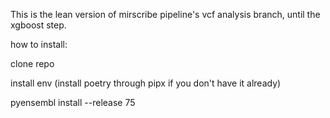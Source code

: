 This is the lean version of mirscribe pipeline's vcf analysis branch, until the xgboost step.

how to install:

clone repo

install env (install poetry through pipx if you don't have it already)

pyensembl install --release 75


